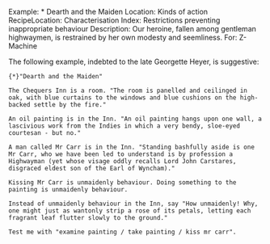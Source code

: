 Example: * Dearth and the Maiden
Location: Kinds of action
RecipeLocation: Characterisation
Index: Restrictions preventing inappropriate behaviour
Description: Our heroine, fallen among gentleman highwaymen, is restrained by her own modesty and seemliness.
For: Z-Machine

  
The following example, indebted to the late Georgette Heyer, is suggestive:

  

``` inform7
{*}"Dearth and the Maiden"

The Chequers Inn is a room. "The room is panelled and ceilinged in oak, with blue curtains to the windows and blue cushions on the high-backed settle by the fire."

An oil painting is in the Inn. "An oil painting hangs upon one wall, a lascivious work from the Indies in which a very bendy, sloe-eyed courtesan - but no."

A man called Mr Carr is in the Inn. "Standing bashfully aside is one Mr Carr, who we have been led to understand is by profession a Highwayman (yet whose visage oddly recalls Lord John Carstares, disgraced eldest son of the Earl of Wyncham)."

Kissing Mr Carr is unmaidenly behaviour. Doing something to the painting is unmaidenly behaviour.

Instead of unmaidenly behaviour in the Inn, say "How unmaidenly! Why, one might just as wantonly strip a rose of its petals, letting each fragrant leaf flutter slowly to the ground."

Test me with "examine painting / take painting / kiss mr carr".
```

